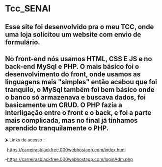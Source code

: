 # Tcc_SENAI

## Esse site foi desenvolvido pra o meu TCC, onde uma loja solicitou um website com envio de formulário.

## No front-end nós usamos HTML, CSS E JS e no back-end MySql e PHP. O mais básico foi o desenvolvimento do front, onde usamos as linguagens mais "simples" então acabou que foi tranquilo, o MySql também foi bem básico onde o banco só armazenava e buscava dados, foi basicamente um CRUD. O PHP fazia a interligação entre o front e o back, e foi a parte mais complicada, mas no final já tínhamos aprendido tranquilamente o PHP.

 ⮞ Links de acesso :
 
 -https://carreirasblackfree.000webhostapp.com/index.html
 
 -https://carreirasblackfree.000webhostapp.com/loginAdm.php
 
 #

